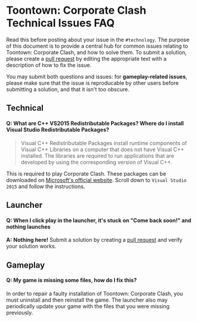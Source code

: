 # Toontown: Corporate Clash Technical Issues FAQ

Read this before posting about your issue in the `#technology`. The purpose of this document is to provide a central hub for common issues relating to Toontown: Corporate Clash, and how to solve them. To submit a solution, please create a [pull request](https://github.com/Palmidence/Toontown/pulls) by editing the appropriate text with a description of how to fix the issue.

You may submit both questions and issues: for **gameplay-related issues**, please make sure that the issue is reproducable by other users before submitting a solution, and that it isn't too obscure.

## Technical

#### **Q:** What are C++ VS2015 Redistributable Packages? Where do I install Visual Studio Redistributable Packages?
 
>Visual C++ Redistributable Packages install runtime components of Visual C++ Libraries on a computer that does not have Visual C++ installed. The libraries are required to run applications that are developed by using the corresponding version of Visual C++. 

This is required to play Corporate Clash. These packages can be downloaded on [Microsoft's official website](https://www.microsoft.com/en-us/download/details.aspx?id=48145). Scroll down to `Visual Studio 2015` and follow the instructions.

## Launcher

#### **Q:** When I click play in the launcher, it's stuck on "Come back soon!" and nothing launches

**A:** **Nothing here!** Submit a solution by creating a [pull request](https://github.com/Palmidence/Toontown/pulls) and verify your solution works.

## Gameplay

#### **Q:** My game is missing some files, how do I fix this?

In order to repair a faulty installation of Toontown: Corporate Clash, you must uninstall and then reinstall the game. The launcher also may periodically update your game with the files that you were missing previously.
